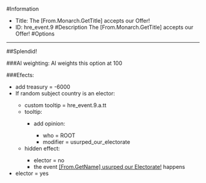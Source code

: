 #Information
 - Title: The [From.Monarch.GetTitle] accepts our Offer!
 - ID: hre_event.9
#Description
The [From.Monarch.GetTitle] accepts our Offer!
#Options

___
##Splendid!

###AI weighting:
AI weights this option at 100


###Efects:<ul><li>add treasury = -6000</li><li>If random subject country is an elector:</li><ul><li>custom tooltip = hre_event.9.a.tt</li><li>tooltip:</li><ul><li>add opinion:</li><ul><li>who = ROOT</li><li>modifier = usurped_our_electorate</li></ul></ul><li>hidden effect:</li><ul><li>elector = no</li><li>the event [[From.GetName] usurped our Electorate!](../events/from_getname_usurped_our_electorate.md) happens</li></ul></ul><li>elector = yes</li></ul>

